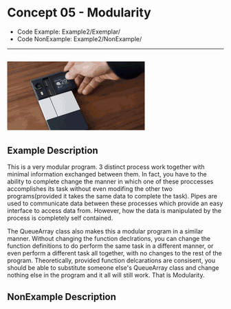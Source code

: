 # Concept 05 - Modularity
* Code Example: Example2/Exemplar/
* Code NonExample: Example2/NonExample/

----
![Modularity](/Concept05-Modularity/modularity.gif)
----

## Example Description
This is a very modular program. 3 distinct process work together with minimal information exchanged between them. In fact, you have to the ability to complete change the manner in which one of these proccesses accomplishes its task without even modifing the other two programs(provided it takes the same data to complete the task). Pipes are used to communicate data between these processes which provide an easy interface to access data from. However, how the data is manipulated by the process is completely self contained. 

The QueueArray class also makes this a modular program in a similar manner. Without changing the function declrations, you can change the function definitions to do perform the same task in a different manner, or even perform a different task all together, with no changes to the rest of the program. Theoretically, provided function delcarations are consisent, you should be able to substitute someone else's QueueArray class and change nothing else in the program and it all will still work. That is Modularity. 

## NonExample Description

